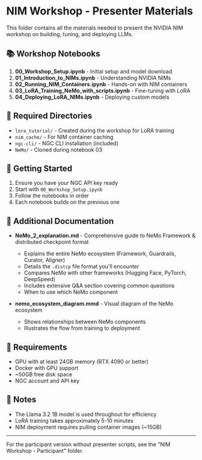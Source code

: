 # NIM Workshop - Presenter Materials

This folder contains all the materials needed to present the NVIDIA NIM workshop on building, tuning, and deploying LLMs.

## 📚 Workshop Notebooks

1. **00_Workshop_Setup.ipynb** - Initial setup and model download
2. **01_Introduction_to_NIMs.ipynb** - Understanding NVIDIA NIMs
3. **02_Running_NIM_Containers.ipynb** - Hands-on with NIM containers
4. **03_LoRA_Training_NeMo_with_scripts.ipynb** - Fine-tuning with LoRA
5. **04_Deploying_LoRA_NIMs.ipynb** - Deploying custom models

## 📁 Required Directories

- `lora_tutorial/` - Created during the workshop for LoRA training
- `nim_cache/` - For NIM container caching
- `ngc-cli/` - NGC CLI installation (included)
- `NeMo/` - Cloned during notebook 03

## 🚀 Getting Started

1. Ensure you have your NGC API key ready
2. Start with `00_Workshop_Setup.ipynb`
3. Follow the notebooks in order
4. Each notebook builds on the previous one

## 📖 Additional Documentation

- **NeMo_2_explanation.md** - Comprehensive guide to NeMo Framework & distributed checkpoint format
  - Explains the entire NeMo ecosystem (Framework, Guardrails, Curator, Aligner)
  - Details the `.distcp` file format you'll encounter
  - Compares NeMo with other frameworks (Hugging Face, PyTorch, DeepSpeed)
  - Includes extensive Q&A section covering common questions
  - When to use which NeMo component
  
- **nemo_ecosystem_diagram.mmd** - Visual diagram of the NeMo ecosystem
  - Shows relationships between NeMo components
  - Illustrates the flow from training to deployment

## 🔧 Requirements

- GPU with at least 24GB memory (RTX 4090 or better)
- Docker with GPU support
- ~50GB free disk space
- NGC account and API key

## 📝 Notes

- The Llama 3.2 1B model is used throughout for efficiency
- LoRA training takes approximately 5-10 minutes
- NIM deployment requires pulling container images (~15GB)

---

For the participant version without presenter scripts, see the "NIM Workshop - Participant" folder. 